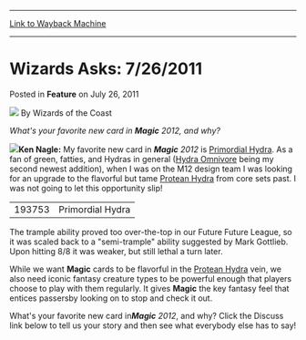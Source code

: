 
---
[Link to Wayback Machine](https://web.archive.org/web/20211021121347/https://magic.wizards.com/en/articles/archive/feature/wizards-asks-7262011-2011-07-26)

[_metadata_:author]:- "Wizards of the Coast"
[_metadata_:description]:- "What's your favorite new card in Magic 2012, and why?Ken Nagle: My favorite new card in Magic 2012 is Primordial Hydra. As a fan of green, fatties, and Hydras in general (Hydra Omnivore being my second newest addition), when I was on the M12 design team I was looking for an upgrade to the flavorful but tame Protean Hydra from core sets past. I was not going to let this"
[_metadata_:generator]:- "Drupal 7 (http://drupal.org)"
[_metadata_:node]:- "643551"
[_metadata_:publish_date]:- "2011-07-26"
[_metadata_:source]:- "div-main-content"
[_metadata_:title]:- "Wizards Asks: 7/26/2011"
[_metadata_:wayback_capture_timestamp]:- "2021-10-21 12:13:47"
[_metadata_:wayback_raw_url]:- "https://web.archive.org/web/20211021121347id_/https://magic.wizards.com/en/articles/archive/feature/wizards-asks-7262011-2011-07-26"
[_metadata_:wayback_url]:- "https://magic.wizards.com/en/articles/archive/feature/wizards-asks-7262011-2011-07-26"
---


Wizards Asks: 7/26/2011
=======================



 Posted in **Feature**
 on July 26, 2011 






![](https://media.magic.wizards.com/styles/auth_small/public/images/person/wizards_author.jpg)
By Wizards of the Coast











*What's your favorite new card in **Magic** 2012, and why?*

![](https://media.magic.wizards.com/image_legacy_migration/magic/images/mtgcom/authorpics/authorpic_kennagle.jpg)**Ken Nagle:** My favorite new card in ***Magic** 2012* is [Primordial Hydra](https://gatherer.wizards.com/Pages/Card/Details.aspx?name=Primordial+Hydra). As a fan of green, fatties, and Hydras in general ([Hydra Omnivore](https://gatherer.wizards.com/Pages/Card/Details.aspx?name=Hydra+Omnivore) being my second newest addition), when I was on the M12 design team I was looking for an upgrade to the flavorful but tame [Protean Hydra](https://gatherer.wizards.com/Pages/Card/Details.aspx?name=Protean+Hydra) from core sets past. I was not going to let this opportunity slip!



|  |  |
| --- | --- |
| 193753 | Primordial Hydra |

The trample ability proved too over-the-top in our Future Future League, so it was scaled back to a "semi-trample" ability suggested by Mark Gottlieb. Upon hitting 8/8 it was weaker, but still lethal a turn later.

While we want **Magic** cards to be flavorful in the [Protean Hydra](https://gatherer.wizards.com/Pages/Card/Details.aspx?name=Protean+Hydra) vein, we also need iconic fantasy creature types to be powerful enough that players choose to play with them regularly. It gives **Magic** the key fantasy feel that entices passersby looking on to stop and check it out.

  
What's your favorite new card in***Magic** 2012*, and why? Click the Discuss link below to tell us your story and then see what everybody else has to say!







